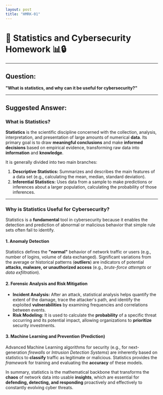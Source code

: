 ```yaml
---
layout: post
title: "HMRK-01"
---
```


# 📝 Statistics and Cybersecurity Homework 📊🔒

---

## Question:

**"What is statistics, and why can it be useful for cybersecurity?"**

---

## Suggested Answer:

### What is Statistics?

**Statistics** is the scientific discipline concerned with the collection, analysis, interpretation, and presentation of large amounts of numerical **data**. Its primary goal is to draw **meaningful conclusions** and make **informed decisions** based on empirical evidence, transforming raw data into **information** and **knowledge**.

It is generally divided into two main branches:

1.  **Descriptive Statistics:** Summarizes and describes the main features of a data set (e.g., calculating the mean, median, standard deviation).
2.  **Inferential Statistics:** Uses data from a sample to make predictions or inferences about a larger population, calculating the probability of those inferences.

---

### Why is Statistics Useful for Cybersecurity?

Statistics is a **fundamental** tool in cybersecurity because it enables the detection and prediction of abnormal or malicious behavior that simple rule sets often fail to identify.

#### 1. Anomaly Detection
Statistics defines the **"normal"** behavior of network traffic or users (e.g., number of logins, volume of data exchanged). Significant variations from the average or historical patterns (**outliers**) are indicators of potential **attacks, malware, or unauthorized access** (e.g., *brute-force attempts* or *data exfiltration*).

#### 2. Forensic Analysis and Risk Mitigation
* **Incident Analysis:** After an attack, statistical analysis helps quantify the extent of the damage, trace the attacker's path, and identify the exploited **vulnerabilities** by examining frequencies and correlations between events.
* **Risk Modeling:** It is used to calculate the **probability** of a specific threat occurring and its potential impact, allowing organizations to **prioritize** security investments.

#### 3. Machine Learning and Prevention (Prediction)
Advanced Machine Learning algorithms for security (e.g., for next-generation *firewalls* or *Intrusion Detection Systems*) are inherently based on statistics to **classify** traffic as legitimate or malicious. Statistics provides the *framework* for training and evaluating the **accuracy** of these models.

In summary, statistics is the mathematical backbone that transforms the **chaos** of network data into usable **insights**, which are essential for **defending, detecting, and responding** proactively and effectively to constantly evolving cyber threats.
